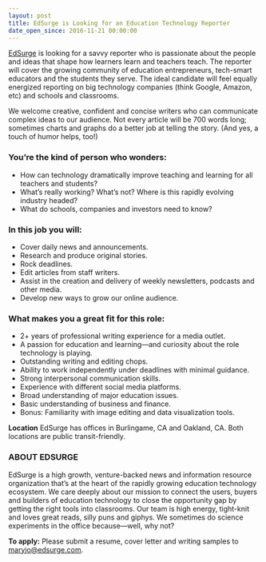 ```yaml
---
layout: post
title: EdSurge is Looking for an Education Technology Reporter
date_open_since: 2016-11-21 00:00:00
---
```


[EdSurge](http://www.edsurge.com) is looking for a savvy reporter who is passionate about the people and ideas that shape how learners learn and teachers teach. The reporter will cover the growing community of education entrepreneurs, tech-smart educators and the students they serve. The ideal candidate will feel equally energized reporting on big technology companies (think Google, Amazon, etc) and schools and classrooms.

We welcome creative, confident and concise writers who can communicate complex ideas to our audience. Not every article will be 700 words long; sometimes charts and graphs do a better job at telling the story. (And yes, a touch of humor helps, too!)

<!--break-->

### You’re the kind of person who wonders:

* How can technology dramatically improve teaching and learning for all teachers and students?
* What’s really working? What’s not? Where is this rapidly evolving industry headed?
* What do schools, companies and investors need to know? 

### In this job you will:

* Cover daily news and announcements.
* Research and produce original stories.
* Rock deadlines.
* Edit articles from staff writers.
* Assist in the creation and delivery of weekly newsletters, podcasts and other media.
* Develop new ways to grow our online audience.


### What makes you a great fit for this role:

* 2+ years of professional writing experience for a media outlet. 
* A passion for education and learning—and curiosity about the role technology is playing. 
* Outstanding writing and editing chops.
* Ability to work independently under deadlines with minimal guidance.
* Strong interpersonal communication skills.
* Experience with different social media platforms.
* Broad understanding of major education issues.
* Basic understanding of business and finance.
* Bonus: Familiarity with image editing and data visualization tools.


**Location**
EdSurge has offices in Burlingame, CA and Oakland, CA. Both locations are public transit-friendly.

### ABOUT EDSURGE
EdSurge is a high growth, venture-backed news and information resource organization that’s at the heart of the rapidly growing education technology ecosystem. We care deeply about our mission to connect the users, buyers and builders of education technology to close the opportunity gap by getting the right tools into classrooms. Our team is high energy, tight-knit and loves great reads, silly puns and giphys. We sometimes do science experiments in the office because—well, why not?

**To apply:** Please submit a resume, cover letter and writing samples to <a href="mailto:maryjo@edsurge.com" class="button button-rounded button-primary button-large">maryjo@edsurge.com</a>.
